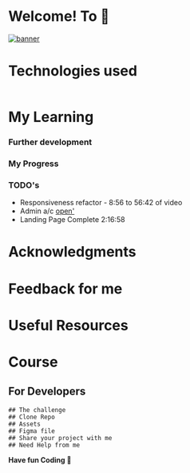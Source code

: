 # Welcome! To 👋
    
  <p align="left"> <a href="" target="_blank" rel="noreferrer"> <img src="" alt="banner" /></a> </p>

# Technologies used 
 <p style="display: flex; gap: 10px;">


 </p>

# My Learning 
 
  ### Further development

  ### My Progress 

  ### TODO's
  - Responsiveness refactor - 8:56 to 56:42 of video
  - Admin a/c [open'](./src/app/admin/page.tsx)
  - Landing Page Complete 2:16:58
  

# Acknowledgments

# Feedback for me 

# Useful Resources 

# Course 

## For Developers
    ## The challenge
    ## Clone Repo 
    ## Assets 
    ## Figma file 
    ## Share your project with me 
    ## Need Help from me 

**Have fun  Coding 🚀**

